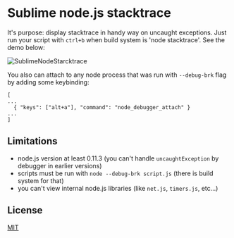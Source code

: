 # Sublime node.js stacktrace

It's purpose: display stacktrace in handy way on uncaught exceptions.
Just run your script with `ctrl+b` when build system is 'node stacktrace'. See the demo below:

![SublimeNodeStarcktrace](https://dl.dropboxusercontent.com/u/8021778/img/sublime_node_stacktrace.gif)

You also can attach to any node process that was run with `--debug-brk` flag by adding some keybinding:

```
[
...
  { "keys": ["alt+a"], "command": "node_debugger_attach" }
...
]
```

## Limitations

* node.js version at least 0.11.3 (you can't handle `uncaughtException` by debugger in earlier versions)
* scripts must be run with `node --debug-brk script.js` (there is build system for that)
* you can't view internal node.js libraries (like `net.js`, `timers.js`, etc...)

## License

[MIT](http://opensource.org/licenses/MIT)
